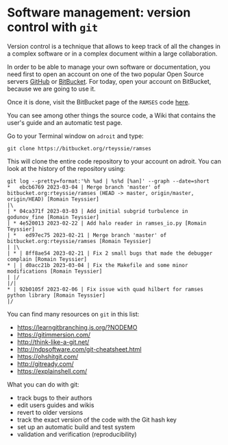 # Software management: version control with `git`

Version control is a technique that allows to keep track of all the changes in a complex software or in a complex document within a large collaboration. 

In order to be able to manage your own software or documentation, you need first to open an account on one of the two popular Open Source servers [GitHub](https://github.com) or [BitBucket](https://bitbucket.org). For today, open your account on BitBucket, because we are going to use it.

Once it is done, visit the BitBucket page of the `RAMSES` code [here](https://bitbucket.org/rteyssie/ramses). 

You can see among other things the source code, a Wiki that contains the user's guide and an automatic test page. 

Go to your Terminal window on `adroit` and type:

 ```console
git clone https://bitbucket.org/rteyssie/ramses
```

This will clone the entire code repository to your account on adroit. You can look at the history of the repository using:

```console
git log --pretty=format:'%h %ad | %s%d [%an]' --graph --date=short
*   ebcb6769 2023-03-04 | Merge branch 'master' of bitbucket.org:rteyssie/ramses (HEAD -> master, origin/master, origin/HEAD) [Romain Teyssier]
|\  
| * 04ca371f 2023-03-03 | Add initial subgrid turbulence in godunov_fine [Romain Teyssier]
| * 4e520013 2023-02-22 | Add halo reader in ramses_io.py [Romain Teyssier]
| *   ed97ec75 2023-02-21 | Merge branch 'master' of bitbucket.org:rteyssie/ramses [Romain Teyssier]
| |\  
| * | 8ff8ae54 2023-02-21 | Fix 2 small bugs that made the debugger complain [Romain Teyssier]
* | | d0acc21b 2023-03-04 | Fix the Makefile and some minor modifications [Romain Teyssier]
| |/  
|/|   
* | 92b0105f 2023-02-06 | Fix issue with quad hilbert for ramses python library [Romain Teyssier]
|/  
```

You can find many resources on `git` in this list:
- https://learngitbranching.js.org/?NODEMO
- https://gitimmersion.com/
- http://think-like-a-git.net/
- http://ndpsoftware.com/git-cheatsheet.html
- https://ohshitgit.com/
- http://gitready.com/
- https://explainshell.com/

What you can do with git:
- track bugs to their authors
- edit users guides and wikis
- revert to older versions
- track the exact version of the code with the Git hash key 
- set up an automatic build and test system
- validation and verification (reproducibility)

